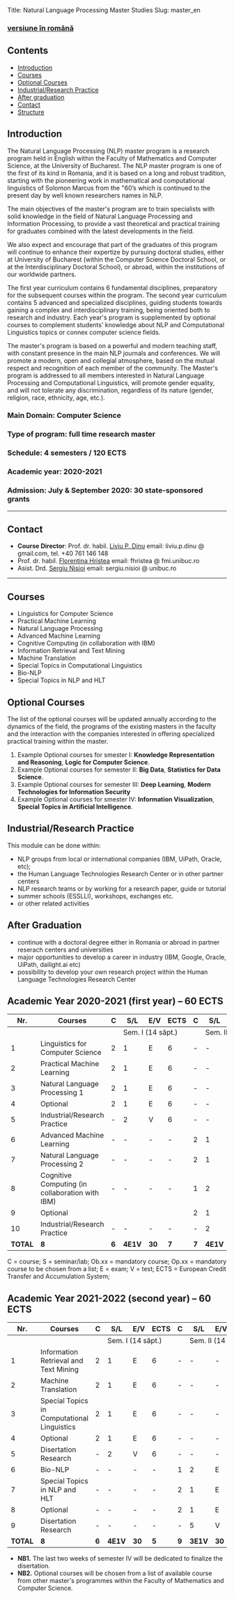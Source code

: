 Title: Natural Language Processing Master Studies
Slug: master_en

### [versiune în română](https://nlp.unibuc.ro/master)

## **Contents**
- [Introduction](#introducere)
- [Courses](#cursuri)
- [Optional Courses](#optionale)
- [Industrial/Research Practice](#practica)
- [After graduation](#dupa_master)
- [Contact](#contact)
- [Structure](#structura)


<a name="introducere"></a>
## **Introduction**

The Natural Language Processing (NLP) master program is a research program held in English within the Faculty of Mathematics and Computer Science, at the University of Bucharest. The NLP master program is one of the first of its kind in Romania, and it is based on a long and robust tradition, starting with the pioneering work in mathematical and computational linguistics of Solomon Marcus from the "60’s which is continued to the present day by well known researchers names in NLP. 

The main objectives of the master's program are to train specialists with solid knowledge in the field of Natural Language Processing and Information Processing, to provide a vast theoretical and practical training for graduates combined with the latest developments in the field.

We also expect and encourage that part of the graduates of this program will continue to enhance their expertize by pursuing doctoral studies, either at University of Bucharest (within the Computer Science Doctoral School, or at the Interdisciplinary Doctoral School), or abroad, within the institutions of our worldwide partners.

The first year curriculum contains 6 fundamental disciplines, preparatory for the subsequent courses within the program. The second year curriculum contains 5 advanced and specialized disciplines, guiding students towards gaining a complex and interdisciplinary training, being oriented both to research and industry.  Each year's program is supplemented by optional courses to complement students’ knowledge about NLP and Computational Linguistics topics or connex computer science fields. 

The master's program is based on a powerful and modern teaching staff, with constant presence in the main NLP journals and conferences. We will promote a modern, open and collegial atmosphere, based on the mutual respect and recognition of each member of the community. The Master's program is addressed to all members interested in Natural Language Processing and Computational Linguistics, will promote gender equality, and will not tolerate any discrimination, regardless of its nature (gender, religion, race, ethnicity, age, etc.).

### Main Domain: **Computer Science**
### Type of program: **full time research master**
### Schedule: **4 semesters / 120 ECTS**
### Academic year: **2020-2021**
### Admission: July &amp; September 2020: **30 state-sponsored grants**

---
<a name="contact"></a> 
## **Contact**
- **Course Director**: Prof. dr. habil. [Liviu P. Dinu](http://nlp.unibuc.ro/people/liviu.html) email: liviu.p.dinu @ gmail.com, tel. +40 761 146 148
- Prof. dr. habil. [Florentina Hristea](http://fmi.unibuc.ro/en/cv.php/cs/hristea_florentina_en) email: fhristea @ fmi.unibuc.ro
- Asist. Drd. [Sergiu Nisioi](http://nlp.unibuc.ro/people/snisioi.html) email: sergiu.nisioi @ unibuc.ro
---

<a name="cursuri"></a> 
## **Courses**
- Linguistics for Computer Science 
- Practical Machine Learning 
- Natural Language Processing
- Advanced Machine Learning 
- Cognitive Computing (in collaboration with IBM) 
- Information Retrieval and Text Mining 
- Machine Translation 
- Special Topics in Computational Linguistics 
- Bio-NLP 
- Special Topics in NLP and HLT 

<a name="optionale"></a> 
## **Optional Courses**
<!--- Vor fi invitați periodic cercetători din țară și din străinătate pentru a asigura atât prelegeri complementare programei, cât și pentru a realiza colaborari concrete cu alte centre de cercetare.
- Vor fi încurajate colaborările cu studenții și profesorii de la masteratele complementare din Universitatea din București (ex.: Masteratul de Digital Humanities - Facultatea de Limbi și Literaturi Străine, Masteratul Cognitive Sciences and Philosophy of Mind - Facultatea de Filosofie, etc.) sau de la alte centre universitare.
!-->

The list of the optional courses will be updated annually according to the dynamics of the field, the programs of the existing masters in the faculty and the interaction with the companies interested in offering specialized practical training within the master.

1. Example Optional courses for smester I: **Knowledge Representation and Reasoning**, **Logic for Computer Science**.
1. Example Optional courses for semester II: **Big Data**, **Statistics for Data Science**.
1. Example Optional courses for semester III: **Deep Learning**, **Modern Technologies for Information Security**
1. Example Optional courses for smester IV: **Information Visualization**, **Special Topics in Artificial Intelligence**.

<a name="practica"></a> 
## **Industrial/Research Practice**
This module can be done within:

- NLP groups from local or international companies (IBM, UiPath, Oracle, etc);
- the Human Language Technologies Research Center or in other partner centers
- NLP research teams or by working for a research paper, guide or tutorial 
- summer schools (ESSLLI), workshops, exchanges etc.
- or other related activities 


<a name="dupa_master"></a> 
## **After Graduation**
- continue with a doctoral degree either in Romania or abroad in partner reserach centers and universities
- major opportunities to develop a career in industry (IBM, Google, Oracle, UiPath, dailight.ai etc)
- possibility to develop your own research project within the Human Language Technologies Research Center


<a name="structura"></a> 
## **Academic Year 2020-2021 (first year) – 60 ECTS**
| Nr. | Courses | C | S/L | E/V | ECTS | C | S/L | E/V | ECTS |
| --- | --- | --- | --- | --- | --- | --- | --- | --- | --- |
| | | <td colspan=4> Sem. I (14 săpt.) <td colspan=4> Sem. II (14 săpt.) |
| 1 | Linguistics for Computer Science | 2 | 1 | E | 6 | - | - | - | - |
| 2 | Practical Machine Learning | 2 | 1 | E | 6 | - | - | - | - |
| 3 | Natural Language Processing 1 | 2 | 1 | E | 6 | - | - | - | - |
| 4 | Optional | 2 | 1 | E | 6 | - | - | - | - |
| 5 | Industrial/Research Practice | - | 2 | V | 6 | - | - | - | - |
| 6 | Advanced Machine Learning | - | - | - | - | 2 | 1 | E | 6 |
| 7 | Natural Language Processing 2 | - | - | - | - | 2 | 1 | E | 6 |
| 8 | Cognitive Computing (in collaboration with IBM) | - | - | - | - | 1 | 2 | E | 6 |
| 9 | Optional |   |   |   |   | 2 | 1 | E | 6 |
| 10 | Industrial/Research Practice | - | - | - | - | - | 2 | V | 6 |
| **TOTAL** | **8** | **6** | **4E1V** | **30** | **7** | **7** | **4E1V** | **30** |

C = course; S = seminar/lab; Ob.xx = mandatory course; Op.xx = mandatory course to be chosen from a list;
E = exam; V = test; ECTS = European Credit Transfer and Accumulation System;

## **Academic Year 2021-2022 (second year) – 60 ECTS**
| Nr. | Courses | C | S/L | E/V | ECTS | C | S/L | E/V | ECTS |
| --- | --- | --- | --- | --- | --- | --- | --- | --- | --- |
| | | <td colspan=4> Sem. I (14 săpt.) <td colspan=4> Sem. II (14 săpt.) |
| 1 | Information Retrieval and Text Mining | 2 | 1 | E | 6 | - | - | - | - |
| 2 | Machine Translation | 2 | 1 | E | 6 | - | - | - | - |
| 3 | Special Topics in Computational Linguistics | 2 | 1 | E | 6 | - | - | - | - |
| 4 | Optional | 2 | 1 | E | 6 | - | - | - | - |
| 5 | Disertation Research | - | 2 | V | 6 | - | - | - | - |
| 6 | Bio-NLP | - | - | - | - | 1 | 2 | E | 6 |
| 7 | Special Topics in NLP and HLT | - | - | - | - | 2 | 1 | E | 6 |
| 8 | Optional | - | - | - | - | 2 | 1 | E | 6 |
| 9 | Disertation Research | - | - | - | - | - | 5 | V | 12 |
| **TOTAL** | **8** | **6** | **4E1V** | **30** | **5** | **9** | **3E1V** | **30** |

- **NB1.** The last two weeks of semester IV will be dedicated to finalize the disertation.
- **NB2.** Optional courses will be chosen from a list of available course from other master's programmes within the Faculty of Mathematics and Computer Science.
